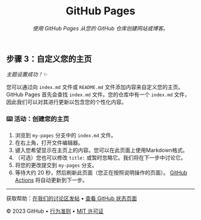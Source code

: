 <header>

<!--
  <<< 作者注释：课程标题 >>>
  包括一张 1280×640 的图片、句子格式的课程标题和一段重点说明的简短描述。
  在您的仓库设置中：启用模板仓库，添加您的 1280×640 社交图片，自动删除 head 分支。
  添加您的开源许可证，GitHub 使用 MIT 许可证。
-->

# GitHub Pages

_使用 GitHub Pages 从您的 GitHub 仓库创建网站或博客。_

</header>

<!--
  <<< Author notes: Step 3 >>>
  Start this step by acknowledging the previous step.
  Define terms and link to docs.github.com.
  Historic note: previous version checked the homepage content was not empty.
-->

## 步骤 3：自定义您的主页

_主题设置成功！:sparkles:_

您可以通过向 `index.md` 文件或 `README.md` 文件添加内容来自定义您的主页。GitHub Pages 首先会查找 `index.md` 文件。您的仓库中有一个 `index.md` 文件，因此我们可以对其进行更新以包含您的个性化内容。

### :keyboard: 活动：创建您的主页

1. 浏览到 `my-pages` 分支中的 `index.md` 文件。
1. 在右上角，打开文件编辑器。
1. 键入您希望显示在主页上的内容。您可以在此页面上使用Markdown格式。
1. （可选）您也可以修改 `title:` 或暂时忽略它。我们将在下一步中讨论它。
1. 将您的更改提交到 `my-pages` 分支。
1. 等待大约 20 秒，然后刷新此页面（您正在按照说明操作的页面）。 [GitHub Actions](https://docs.github.com/en/actions) 将自动更新到下一步。

<footer>

<!--
  <<< 作者注释：页脚 >>>
  添加获取支持的链接、GitHub 状态页面、行为准则、许可证链接。
-->

---

获取帮助：[在我们的讨论区发帖](https://github.com/orgs/skills/discussions/categories/github-pages) &bull; [查看 GitHub 状态页面](https://www.githubstatus.com/)

&copy; 2023 GitHub &bull; [行为准则](https://www.contributor-covenant.org/version/2/1/code_of_conduct/code_of_conduct.md) &bull; [MIT 许可证](https://gh.io/mit)

</footer>
